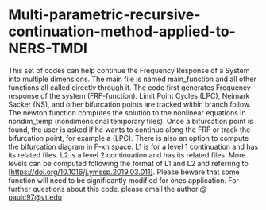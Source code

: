 # Multi-parametric-recursive-continuation-method-applied-to-NERS-TMDI
This set of codes can help continue the Frequency Response of a System into multiple dimensions. 
The main file is named main_function and all other functions all called directly through it. 
The code first generates Frequency response of the system (FRF-function). Limit Point Cycles (LPC), Neimark Sacker (NS), and other bifurcation points are tracked 
within branch follow. 
The newton function computes the solution to the nonlinear equations in nondim_temp (nondimensional temporary files). 
Once a bifurcation point is found, the user is asked if he wants to continue along the FRF or track the bifurcation point, for example a (LPC). 
There is also an option to compute the bifurcation diagram in F-xn space. L1 is for a level 1 continuation and has its related files. 
L2 is a level 2 continuation and has its related files. More levels can be computed following the format of L1 and L2 and referring to 
[https://doi.org/10.1016/j.ymssp.2019.03.011].
Please beware that some function will need to be significantly modified for ones application.
For further questions about this code, please email the author @ paulc97@vt.edu
